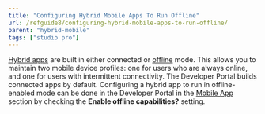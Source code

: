 ```yaml
---
title: "Configuring Hybrid Mobile Apps To Run Offline"
url: /refguide8/configuring-hybrid-mobile-apps-to-run-offline/
parent: "hybrid-mobile"
tags: ["studio pro"]
---
```


[Hybrid apps](/refguide7/developing-hybrid-mobile-apps/) are built in either connected or [offline](/refguide/offline-first/) mode. This allows you to maintain two mobile device profiles: one for users who are always online, and one for users with intermittent connectivity. The Developer Portal builds connected apps by default. Configuring a hybrid app to run in offline-enabled mode can be done in the Developer Portal in the [Mobile App](/developerportal/deploy/mobileapp/) section by checking the **Enable offline capabilities?** setting.
